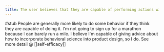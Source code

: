 ```yaml
---
title: The user believes that they are capable of performing actions within the app
---
```

#stub 
People are generally more likely to do some behavior if they think they are capable of doing it. I'm not going to sign up for a marathon because I can barely run a mile. I believe I'm capable of giving advice about how to incorporate behavioral science into product design, so I do. See more detail @ [[self-efficacy]]
